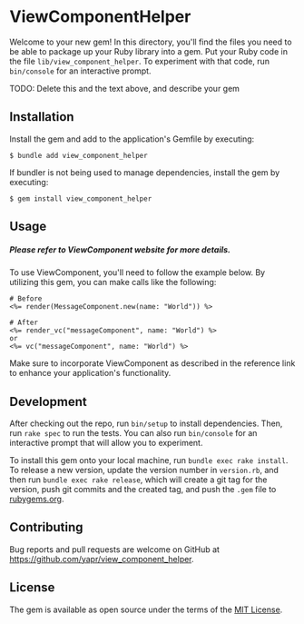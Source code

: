 # ViewComponentHelper

Welcome to your new gem! In this directory, you'll find the files you need to be able to package up your Ruby library into a gem. Put your Ruby code in the file `lib/view_component_helper`. To experiment with that code, run `bin/console` for an interactive prompt.

TODO: Delete this and the text above, and describe your gem

## Installation

Install the gem and add to the application's Gemfile by executing:

    $ bundle add view_component_helper

If bundler is not being used to manage dependencies, install the gem by executing:

    $ gem install view_component_helper

## Usage

##### Please refer to ViewComponent website for more details.

To use ViewComponent, you'll need to follow the example below. By utilizing this gem, you can make calls like the following:

```
# Before
<%= render(MessageComponent.new(name: "World")) %>

# After
<%= render_vc("messageComponent", name: "World") %>
or
<%= vc("messageComponent", name: "World") %>
```

Make sure to incorporate ViewComponent as described in the reference link to enhance your application's functionality.



## Development

After checking out the repo, run `bin/setup` to install dependencies. Then, run `rake spec` to run the tests. You can also run `bin/console` for an interactive prompt that will allow you to experiment.

To install this gem onto your local machine, run `bundle exec rake install`. To release a new version, update the version number in `version.rb`, and then run `bundle exec rake release`, which will create a git tag for the version, push git commits and the created tag, and push the `.gem` file to [rubygems.org](https://rubygems.org).

## Contributing

Bug reports and pull requests are welcome on GitHub at https://github.com/yapr/view_component_helper.

## License

The gem is available as open source under the terms of the [MIT License](https://opensource.org/licenses/MIT).
